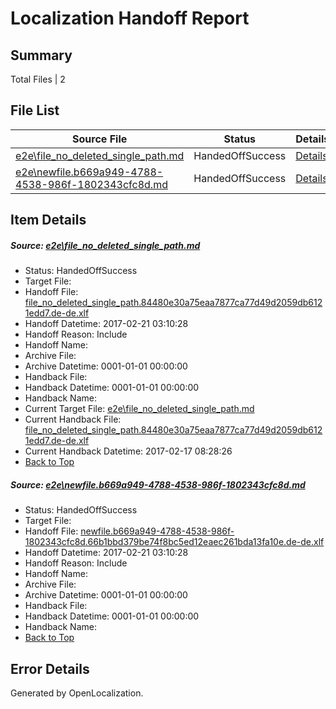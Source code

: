 # <a name='report-top'></a> Localization Handoff Report

## Summary
 Total Files | 2

## File List
 Source File | Status | Details 
 ----------- | ------ | ------- 
 [e2e\file_no_deleted_single_path.md](https://github.com/OpenLocalizationTestOrg/ol-test4/blob/268fe81e0fa88c241c4a6d51acc6b09b2d58fea2/e2e/file_no_deleted_single_path.md) | HandedOffSuccess | [Details](#a9fbf3cfef2d9148ddd67c14356b03fab36a9e183)
 [e2e\newfile.b669a949-4788-4538-986f-1802343cfc8d.md](https://github.com/OpenLocalizationTestOrg/ol-test4/blob/268fe81e0fa88c241c4a6d51acc6b09b2d58fea2/e2e/newfile.b669a949-4788-4538-986f-1802343cfc8d.md) | HandedOffSuccess | [Details](#1f708823e1fc7947e09399d07f53d9d8baada76d5)

## Item Details
##### <a name='a9fbf3cfef2d9148ddd67c14356b03fab36a9e183'></a> Source: [e2e\file_no_deleted_single_path.md](https://github.com/OpenLocalizationTestOrg/ol-test4/blob/268fe81e0fa88c241c4a6d51acc6b09b2d58fea2/e2e/file_no_deleted_single_path.md)
* Status: HandedOffSuccess
* Target File: 
* Handoff File: [file_no_deleted_single_path.84480e30a75eaa7877ca77d49d2059db6121edd7.de-de.xlf](https://github.com/OpenLocalizationTestOrg/ol-test4-handoff/blob/21aed32622563efffb743ec59027535d7f540eec/ol-handoff/OpenLocalizationTestOrg/ol-test4-dede/xinjiang/mt/file_no_deleted_single_path.84480e30a75eaa7877ca77d49d2059db6121edd7.de-de.xlf)
* Handoff Datetime: 2017-02-21 03:10:28
* Handoff Reason: Include
* Handoff Name: 
* Archive File: 
* Archive Datetime: 0001-01-01 00:00:00
* Handback File: 
* Handback Datetime: 0001-01-01 00:00:00
* Handback Name: 
* Current Target File: [e2e\file_no_deleted_single_path.md](https://github.com/OpenLocalizationTestOrg/ol-test4-dede/blob/092c393bab040e7c14945136676dc475f792456a/e2e/file_no_deleted_single_path.md)
* Current Handback File: [file_no_deleted_single_path.84480e30a75eaa7877ca77d49d2059db6121edd7.de-de.xlf](https://github.com/OpenLocalizationTestOrg/ol-test4-handback/blob/562a90686f2d3128ad5e38771d60325a23438679/ol-handback/OpenLocalizationTestOrg/ol-test4-dede/xinjiang/mt/file_no_deleted_single_path.84480e30a75eaa7877ca77d49d2059db6121edd7.de-de.xlf)
* Current Handback Datetime: 2017-02-17 08:28:26
* [Back to Top](#report-top)

##### <a name='1f708823e1fc7947e09399d07f53d9d8baada76d5'></a> Source: [e2e\newfile.b669a949-4788-4538-986f-1802343cfc8d.md](https://github.com/OpenLocalizationTestOrg/ol-test4/blob/268fe81e0fa88c241c4a6d51acc6b09b2d58fea2/e2e/newfile.b669a949-4788-4538-986f-1802343cfc8d.md)
* Status: HandedOffSuccess
* Target File: 
* Handoff File: [newfile.b669a949-4788-4538-986f-1802343cfc8d.66b1bbd379be74f8bc5ed12eaec261bda13fa10e.de-de.xlf](https://github.com/OpenLocalizationTestOrg/ol-test4-handoff/blob/21aed32622563efffb743ec59027535d7f540eec/ol-handoff/OpenLocalizationTestOrg/ol-test4-dede/xinjiang/mt/newfile.b669a949-4788-4538-986f-1802343cfc8d.66b1bbd379be74f8bc5ed12eaec261bda13fa10e.de-de.xlf)
* Handoff Datetime: 2017-02-21 03:10:28
* Handoff Reason: Include
* Handoff Name: 
* Archive File: 
* Archive Datetime: 0001-01-01 00:00:00
* Handback File: 
* Handback Datetime: 0001-01-01 00:00:00
* Handback Name: 
* [Back to Top](#report-top)


## Error Details

Generated by OpenLocalization.
